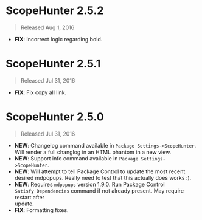 # ScopeHunter 2.5.2
> Released Aug 1, 2016

- **FIX**: Incorrect logic regarding bold.

# ScopeHunter 2.5.1
> Released Jul 31, 2016

- **FIX**: Fix copy all link.

# ScopeHunter 2.5.0
> Released Jul 31, 2016

- **NEW**: Changelog command available in `Package Settings->ScopeHunter`.  
Will render a full changlog in an HTML phantom in a new view.
- **NEW**: Support info command available in `Package Settings->ScopeHunter`.
- **NEW**: Will attempt to tell Package Control to update the most recent  
desired mdpopups.  Really need to test that this actually does works :).
- **NEW**: Requires `mdpopups` version 1.9.0.  Run Package Control  
`Satisfy Dependencies` command if not already present. May require restart after  
update.
- **FIX**: Formatting fixes.